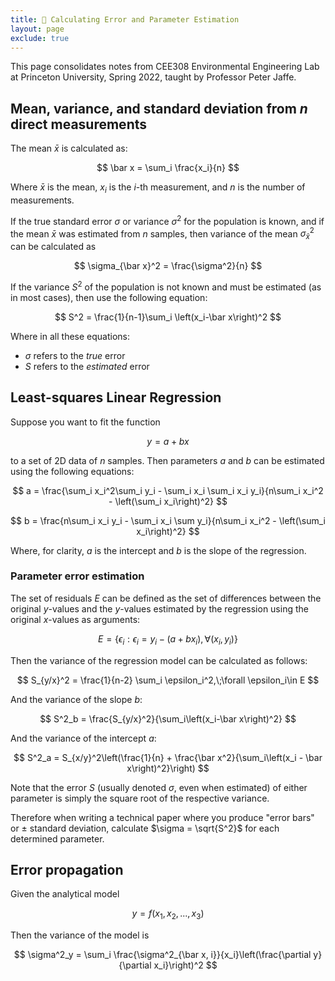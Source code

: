 ```yaml
---
title: 🤏 Calculating Error and Parameter Estimation
layout: page
exclude: true
---
```


This page consolidates notes from CEE308 Environmental Engineering Lab at Princeton University, Spring 2022, taught by Professor Peter Jaffe.

## Mean, variance, and standard deviation from $n$ direct measurements

The mean $\bar x$ is calculated as:

$$
\bar x = \sum_i \frac{x_i}{n}
$$

Where $\bar x$ is the mean, $x_i$ is the $i$-th measurement, and $n$ is the number of measurements.

If the true standard error $\sigma$ or variance $\sigma^2$ for the population is known, and if the mean $\bar x$ was estimated from $n$ samples, then variance of the mean $\sigma_{\bar x}^2$ can be calculated as

$$
\sigma_{\bar x}^2 = \frac{\sigma^2}{n}
$$

If the variance $S^2$ of the population is not known and must be estimated (as in most cases), then use the following equation:

$$
S^2 = \frac{1}{n-1}\sum_i \left(x_i-\bar x\right)^2
$$

Where in all these equations:

- $\sigma$ refers to the *true* error
- $S$ refers to the *estimated* error

## Least-squares Linear Regression

Suppose you want to fit the function

$$
y = a + bx
$$

to a set of 2D data of $n$ samples. Then parameters $a$ and $b$ can be estimated using the following equations:

$$
a = \frac{\sum_i x_i^2\sum_i y_i - \sum_i x_i \sum_i x_i y_i}{n\sum_i x_i^2 - \left(\sum_i x_i\right)^2}
$$

$$
b = \frac{n\sum_i x_i y_i - \sum_i x_i \sum y_i}{n\sum_i x_i^2 - \left(\sum_i x_i\right)^2}
$$

Where, for clarity, $a$ is the intercept and $b$ is the slope of the regression.

### Parameter error estimation

The set of residuals $E$ can be defined as the set of differences between the original $y$-values and the $y$-values estimated by the regression using the original $x$-values as arguments:

$$
E = \{\epsilon_i : \epsilon_i = y_i - \left(a + bx_i\right), \forall (x_i, y_i)\}
$$

Then the variance of the regression model can be calculated as follows:

$$
S_{y/x}^2 = \frac{1}{n-2} \sum_i \epsilon_i^2,\;\forall \epsilon_i\in E
$$

And the variance of the slope $b$:

$$
S^2_b = \frac{S_{y/x}^2}{\sum_i\left(x_i-\bar x\right)^2}
$$

And the variance of the intercept $a$:

$$
S^2_a = S_{x/y}^2\left(\frac{1}{n} + \frac{\bar x^2}{\sum_i\left(x_i - \bar x\right)^2}\right)
$$

Note that the error $S$ (usually denoted $\sigma$, even when estimated) of either parameter is simply the square root of the respective variance.

Therefore when writing a technical paper where you produce "error bars" or $\pm$ standard deviation, calculate $\sigma = \sqrt{S^2}$ for each determined parameter.

## Error propagation

Given the analytical model

$$
y = f\left(x_1, x_2, ..., x_3\right)
$$

Then the variance of the model is

$$
\sigma^2_y = \sum_i \frac{\sigma^2_{\bar x, i}}{x_i}\left(\frac{\partial y}{\partial x_i}\right)^2
$$